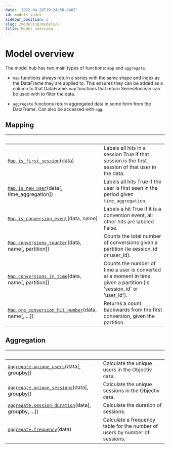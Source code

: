 ```yaml
---
date: '2022-04-28T19:24:58.840Z'
id: models-index
sidebar_position: 3
slug: /modeling/models//
title: Model overview
---
```


# Model overview

The model hub has two main types of functions: `map` and `aggregate`.


* `map` functions always return a series with the same shape and index as the DataFrame they are applied to.
This ensures they can be added as a column to that DataFrame. `map` functions that return SeriesBoolean can
be used with to filter the data.


* `aggregate` functions return aggregated data in some form from the DataFrame. Can also be accessed with
`agg`.

## Mapping

| &nbsp;                                            | &nbsp;                                                                                                                                                                                                                 |
| ------------------------------------------------- | --------------------------------------------------------------------------------------------------------------------------------------------------------------------------------------------------------------------- |
| [`Map.is_first_session`](/docs/modeling/models/Mapping/modelhub.Map.is-first-session/#modelhub.Map.is-first-session)(data)                        | Labels all hits in a session True if that session is the first session of that user in the data.                                                                                                                       |
| [`Map.is_new_user`](/docs/modeling/models/Mapping/modelhub.Map.is-new-user/#modelhub.Map.is-new-user)(data[, time_aggregation])         | Labels all hits True if the user is first seen in the period given `time_aggregation`.                                                                                                                                   |
| [`Map.is_conversion_event`](/docs/modeling/models/Mapping/modelhub.Map.is-conversion-event/#modelhub.Map.is-conversion-event)(data, name)               | Labels a hit True if it is a conversion event, all other hits are labeled False.                                                                                                                                       |
| [`Map.conversions_counter`](/docs/modeling/models/Mapping/modelhub.Map.conversions-counter/#modelhub.Map.conversions-counter)(data, name[, partition])  | Counts the total number of conversions given a partition (ie session_id or user_id).                                                                                                                                   |
| [`Map.conversions_in_time`](/docs/modeling/models/Mapping/modelhub.Map.conversions-in-time/#modelhub.Map.conversions-in-time)(data, name[, partition])  | Counts the number of time a user is converted at a moment in time given a partition (ie 'session_id' or 'user_id').                                                                                                    |
| [`Map.pre_conversion_hit_number`](/docs/modeling/models/Mapping/modelhub.Map.pre-conversion-hit-number/#modelhub.Map.pre-conversion-hit-number)(data, name[, ...])  | Returns a count backwards from the first conversion, given the partition.                                                                                                                                              |



## Aggregation

| &nbsp;                                            | &nbsp;                                                                                                                                                                                                                 |
| ------------------------------------------------- | --------------------------------------------------------------------------------------------------------------------------------------------------------------------------------------------------------------------- |
| [`Aggregate.unique_users`](/docs/modeling/models/Aggregation/modelhub.Aggregate.unique-users/#modelhub.Aggregate.unique-users)(data[, groupby])           | Calculate the unique users in the Objectiv `data`.                                                                                                                                                                       |
| [`Aggregate.unique_sessions`](/docs/modeling/models/Aggregation/modelhub.Aggregate.unique-sessions/#modelhub.Aggregate.unique-sessions)(data[, groupby])        | Calculate the unique sessions in the Objectiv `data`.                                                                                                                                                                    |
| [`Aggregate.session_duration`](/docs/modeling/models/Aggregation/modelhub.Aggregate.session-duration/#modelhub.Aggregate.session-duration)(data[, groupby, ...])  | Calculate the duration of sessions.                                                                                                                                                                                    |
| [`Aggregate.frequency`](/docs/modeling/models/Aggregation/modelhub.Aggregate.frequency/#modelhub.Aggregate.frequency)(data)                         | Calculate a frequency table for the number of users by number of sessions.                                                                                                                                             |
